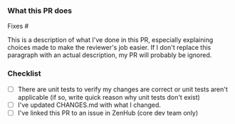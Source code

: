 ### What this PR does

Fixes #<insert issue number here if relevant>

This is a description of what I've done in this PR, especially explaining choices made to make the reviewer's job easier. If I don't replace this paragraph with an actual description, my PR will probably be ignored.

### Checklist

-   [ ] There are unit tests to verify my changes are correct or unit tests aren't applicable (if so, write quick reason why unit tests don't exist)
-   [ ] I've updated CHANGES.md with what I changed.
-   [ ] I've linked this PR to an issue in ZenHub (core dev team only)
